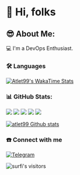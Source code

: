 # 👋 Hi, folks

## 😎 About Me:
💻 I'm a DevOps Enthusiast.

### 🛠 Languages
[![Atlet99's WakaTime Stats](https://github-readme-stats.vercel.app/api/top-langs/?username=atlet99&layout=compact&hide_border=true)](https://github.com/codesshaman?tab=repositories)</br>

### 📊 GitHub Stats:
![](https://github-profile-summary-cards.vercel.app/api/cards/profile-details?username=atlet99&theme=material_palenight)
![](https://github-profile-summary-cards.vercel.app/api/cards/most-commit-language?username=atlet99&theme=material_palenight)
![](https://github-profile-summary-cards.vercel.app/api/cards/repos-per-language?username=atlet99&theme=material_palenight)
![](https://github-profile-summary-cards.vercel.app/api/cards/stats?username=atlet99&theme=material_palenight)
![](https://github-profile-summary-cards.vercel.app/api/cards/productive-time?username=atlet99&theme=material_palenight)

[![atlet99 Github stats](https://github-readme-stats.vercel.app/api?username=atlet99&theme=material-palenight&count_private=true&show_icons=true&hide=contribs,issues&hide_border=true)](https://github.com/atlet99?tab=repositories)

### ☎️ Connect with me

[![Telegram](https://img.shields.io/badge/-Telegram-0088cc?style=for-the-badge&logo=telegram&logoColor=white)](https://t.me/iuhman)

<img alt="surfi's visitors" src="https://komarev.com/ghpvc/?username=atlet99&color=blueviolet&style=plastic&label=views" />